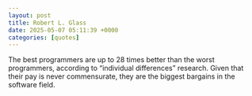 ```yaml
---
layout: post
title: Robert L. Glass
date: 2025-05-07 05:11:39 +0000
categories: [quotes]
---
```


The best programmers are up to 28 times better than the worst programmers, according to “individual differences” research. Given that their pay is never commensurate, they are the biggest bargains in the software field.  

